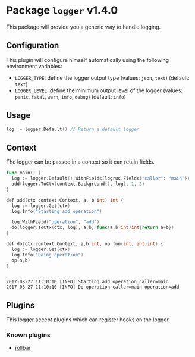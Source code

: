 # Package `logger` v1.4.0

This package will provide you a generic way to handle logging.

## Configuration

This plugin will configure himself automatically using the following environment variables:

 * `LOGGER_TYPE`: define the logger output type (values: `json`, `text`) (default: `text`)
 * `LOGGER_LEVEL`: define the minimum output level of the logger (values: `panic`, `fatal`, `warn`, `info`, `debug`) (default: `info`)

## Usage

```go
log := logger.Default() // Return a default logger
```

## Context

The logger can be passed in a context so it can retain fields.

```go
func main() {
  log := logger.Default().WithFields(logrus.Fields{"caller": "main"})
  add(logger.ToCtx(context.Background(), log), 1, 2)
}

def add(ctx context.Context, a, b int) int {
  log := logger.Get(ctx)
  log.Info("Starting add operation")

  log.WithField("operation", "add")
  do(logger.ToCtx(ctx, log), a,b, func(a,b int)int{return a+b})
}

def do(ctx context.Context, a,b int, op fun(int, int)int) {
  log := logger.Get(ctx)
  log.Info("Doing operation")
  op(a,b)
}
```

```shell

2017-08-27 11:10:10 [INFO] Starting add operation caller=main
2017-08-27 11:10:10 [INFO] Do operation caller=main operation=add
```

## Plugins

This logger accept plugins which can register hooks on the logger.

### Known plugins

* [rollbar](https://github.com/Scalingo/go-utils/tree/master/logger/plugins/rollbarplugin)
